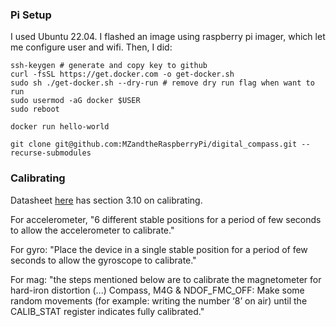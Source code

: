 ### Pi Setup
I used Ubuntu 22.04. I flashed an image using raspberry pi imager, which let me configure user and wifi. Then, I did:

```
ssh-keygen # generate and copy key to github
curl -fsSL https://get.docker.com -o get-docker.sh
sudo sh ./get-docker.sh --dry-run # remove dry run flag when want to run
sudo usermod -aG docker $USER
sudo reboot

docker run hello-world
```

```
git clone git@github.com:MZandtheRaspberryPi/digital_compass.git --recurse-submodules
```

### Calibrating

Datasheet [here](https://cdn-shop.adafruit.com/datasheets/BST_BNO055_DS000_12.pdf) has section 3.10 on calibrating.

For accelerometer, "6 different stable positions for a period of few seconds to allow the accelerometer to calibrate."

For gyro: "Place the device in a single stable position for a period of few seconds to allow the gyroscope to calibrate."

For mag: "the steps mentioned below are to calibrate the magnetometer for hard-iron distortion (...) Compass, M4G & NDOF_FMC_OFF: Make some random movements (for example: writing the number ‘8’ on air) until the
CALIB_STAT register indicates fully calibrated."


